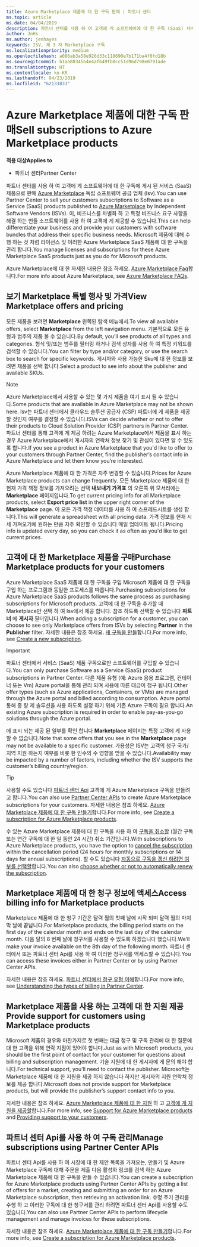 ```yaml
---
title: Azure Marketplace 제품에 대 한 구독 판매 | 파트너 센터
ms.topic: article
ms.date: 04/04/2019
description: 파트너 센터를 사용 하 여 고객에 게 소프트웨어에 대 한 구독 (SaaS) 서비스로 판매 독립 소프트웨어 공급 업체 (Isv)에서 Azure Marketplace에 제품 게시 합니다.
author: JnHs
ms.author: jenhayes
keywords: ISV, 제 3 자 Marketplace 구독
ms.localizationpriority: medium
ms.openlocfilehash: a086ab3a58e926d33c118690e7b171ba4f0fd18b
ms.sourcegitcommit: b1ab80345b4e4af649fb8cc51d96d798e0791ade
ms.translationtype: HT
ms.contentlocale: ko-KR
ms.lasthandoff: 04/23/2019
ms.locfileid: "62133833"
---
```

# <a name="sell-subscriptions-to-azure-marketplace-products"></a><span data-ttu-id="b737b-104">Azure Marketplace 제품에 대한 구독 판매</span><span class="sxs-lookup"><span data-stu-id="b737b-104">Sell subscriptions to Azure Marketplace products</span></span>

<span data-ttu-id="b737b-105">**적용 대상**</span><span class="sxs-lookup"><span data-stu-id="b737b-105">**Applies to**</span></span>

- <span data-ttu-id="b737b-106">파트너 센터</span><span class="sxs-lookup"><span data-stu-id="b737b-106">Partner Center</span></span>

<span data-ttu-id="b737b-107">파트너 센터를 사용 하 여 고객에 게 소프트웨어에 대 한 구독에 게시 된 서비스 (SaaS) 제품으로 판매 [Azure Marketplace](https://azuremarketplace.microsoft.com/marketplace) 독립 소프트웨어 공급 업체 (Isv).</span><span class="sxs-lookup"><span data-stu-id="b737b-107">You can use Partner Center to sell your customers subscriptions to Software as a Service (SaaS) products published to [Azure Marketplace](https://azuremarketplace.microsoft.com/marketplace) by Independent Software Vendors (ISVs).</span></span> <span data-ttu-id="b737b-108">이, 비즈니스를 차별화 하 고 특정 비즈니스 요구 사항을 해결 하는 번들 소프트웨어를 사용 하 여 고객에 게 제공할 수 있습니다.</span><span class="sxs-lookup"><span data-stu-id="b737b-108">This can help differentiate your business and provide your customers with software bundles that address their specific business needs.</span></span> <span data-ttu-id="b737b-109">Microsoft 제품에 대해 수행 하는 것 처럼 라이선스 및 이러한 Azure Marketplace SaaS 제품에 대 한 구독을 관리 합니다.</span><span class="sxs-lookup"><span data-stu-id="b737b-109">You manage licenses and subscriptions for these Azure Marketplace SaaS products just as you do for Microsoft products.</span></span>

<span data-ttu-id="b737b-110">Azure Marketplace에 대 한 자세한 내용은 참조 하세요. [Azure Marketplace Faq](https://docs.microsoft.com/azure/marketplace/marketplace-faq-publisher-guide)합니다.</span><span class="sxs-lookup"><span data-stu-id="b737b-110">For more info about Azure Marketplace, see [Azure Marketplace FAQs](https://docs.microsoft.com/azure/marketplace/marketplace-faq-publisher-guide).</span></span>

## <a name="view-marketplace-offers-and-pricing"></a><span data-ttu-id="b737b-111">보기 Marketplace 특별 행사 및 가격</span><span class="sxs-lookup"><span data-stu-id="b737b-111">View Marketplace offers and pricing</span></span>

<span data-ttu-id="b737b-112">모든 제품을 보려면 **Marketplace** 왼쪽된 탐색 메뉴에서.</span><span class="sxs-lookup"><span data-stu-id="b737b-112">To view all available offers, select **Marketplace** from the left navigation menu.</span></span> <span data-ttu-id="b737b-113">기본적으로 모든 유형과 범주의 제품 볼 수 있습니다.</span><span class="sxs-lookup"><span data-stu-id="b737b-113">By default, you’ll see products of all types and categories.</span></span> <span data-ttu-id="b737b-114">형식 및/또는 범주를 필터링 하거나 검색 상자를 사용 하 여 특정 키워드를 검색할 수 있습니다.</span><span class="sxs-lookup"><span data-stu-id="b737b-114">You can filter by type and/or category, or use the search box to search for specific keywords.</span></span> <span data-ttu-id="b737b-115">게시자와 사용 가능한 Sku에 대 한 정보를 보려면 제품을 선택 합니다.</span><span class="sxs-lookup"><span data-stu-id="b737b-115">Select a product to see info about the publisher and available SKUs.</span></span>

> [!NOTE]
> <span data-ttu-id="b737b-116">Azure Marketplace에서 사용할 수 있는 몇 가지 제품을 여기 표시 될 수 있습니다.</span><span class="sxs-lookup"><span data-stu-id="b737b-116">Some products that are available in Azure Marketplace may not be shown here.</span></span> <span data-ttu-id="b737b-117">Isv는 파트너 센터에서 클라우드 솔루션 공급자 (CSP) 파트너에 게 제품을 제공할 것인지 여부를 결정할 수 있습니다.</span><span class="sxs-lookup"><span data-stu-id="b737b-117">ISVs can decide whether or not to offer their products to Cloud Solution Provider (CSP) partners in Partner Center.</span></span> <span data-ttu-id="b737b-118">파트너 센터를 통해 고객에 게 제공 하려는 Azure Marketplace에서 제품을 표시 하는 경우 Azure Marketplace에서 게시자의 연락처 정보 찾기 및 관심이 있다면 알 수 있도록 합니다.</span><span class="sxs-lookup"><span data-stu-id="b737b-118">If you see a product in Azure Marketplace that you'd like to offer to your customers through Partner Center, find the publisher’s contact info in Azure Marketplace and let them know you’re interested.</span></span>

<span data-ttu-id="b737b-119">Azure Marketplace 제품에 대 한 가격은 자주 변경할 수 있습니다.</span><span class="sxs-lookup"><span data-stu-id="b737b-119">Prices for Azure Marketplace products can change frequently.</span></span> <span data-ttu-id="b737b-120">모든 Marketplace 제품에 대 한 현재 가격 책정 정보를 가져오려는 선택 **내보내기 가격표** 의 오른쪽 위 모서리에는 **Marketplace** 페이지입니다.</span><span class="sxs-lookup"><span data-stu-id="b737b-120">To get current pricing info for all Marketplace products, select **Export price list** in the upper right corner of the **Marketplace** page.</span></span> <span data-ttu-id="b737b-121">이 모든 가격 책정 데이터를 사용 하 여 스프레드시트를 생성 합니다.</span><span class="sxs-lookup"><span data-stu-id="b737b-121">This will generate a spreadsheet with all pricing data.</span></span> <span data-ttu-id="b737b-122">가격 정보를 현재 시세 가져오기에 원하는 만큼 자주 확인할 수 있습니다 매일 업데이트 됩니다.</span><span class="sxs-lookup"><span data-stu-id="b737b-122">Pricing info is updated every day, so you can check it as often as you'd like to get current prices.</span></span>

## <a name="purchase-marketplace-products-for-your-customers"></a><span data-ttu-id="b737b-123">고객에 대 한 Marketplace 제품을 구매</span><span class="sxs-lookup"><span data-stu-id="b737b-123">Purchase Marketplace products for your customers</span></span>

<span data-ttu-id="b737b-124">Azure Marketplace SaaS 제품에 대 한 구독을 구입 Microsoft 제품에 대 한 구독을 구입 하는 프로그램과 동일한 프로세스를 따릅니다.</span><span class="sxs-lookup"><span data-stu-id="b737b-124">Purchasing subscriptions for Azure Marketplace SaaS products follows the same process as purchasing subscriptions for Microsoft products.</span></span> <span data-ttu-id="b737b-125">고객에 대 한 구독을 추가할 때 Marketplace만 선택 하 여 Isv에서 제공 합니다. 참조 하도록 선택할 수 있습니다 **파트너** 에 **게시자** 필터입니다.</span><span class="sxs-lookup"><span data-stu-id="b737b-125">When adding a subscription for a customer, you can choose to see only Marketplace offers from ISVs by selecting **Partner** in the **Publisher** filter.</span></span> <span data-ttu-id="b737b-126">자세한 내용은 참조 하세요. [새 구독을 만들](create-a-new-subscription.md)합니다.</span><span class="sxs-lookup"><span data-stu-id="b737b-126">For more info, see [Create a new subscription](create-a-new-subscription.md).</span></span>

> [!IMPORTANT]
> <span data-ttu-id="b737b-127">파트너 센터에서 서비스 (SaaS) 제품 구독으로만 소프트웨어를 구입할 수 있습니다.</span><span class="sxs-lookup"><span data-stu-id="b737b-127">You can only purchase Software as a Service (SaaS) product subscriptions in Partner Center.</span></span> <span data-ttu-id="b737b-128">다른 제품 유형 (예: Azure 응용 프로그램, 컨테이너 또는 Vm) Azure portal을 통해 관리 되며 사용에 따른 대금이 청구 됩니다.</span><span class="sxs-lookup"><span data-stu-id="b737b-128">Other offer types (such as Azure applications, Containers, or VMs) are managed through the Azure portal and billed according to consumption.</span></span> <span data-ttu-id="b737b-129">Azure portal 통해 종 량 제 솔루션을 사용 하도록 설정 하기 위해 기존 Azure 구독이 필요 합니다.</span><span class="sxs-lookup"><span data-stu-id="b737b-129">An existing Azure subscription is required in order to enable pay-as-you-go solutions through the Azure portal.</span></span>

<span data-ttu-id="b737b-130">에 표시 되는 제공 된 일부를 확인 합니다 **Marketplace** 페이지는 특정 고객에 게 사용할 수 없습니다.</span><span class="sxs-lookup"><span data-stu-id="b737b-130">Note that some offers that you see in the **Marketplace** page may not be available to a specific customer.</span></span> <span data-ttu-id="b737b-131">가용성은 ISV는 고객의 청구 국가/지역 지원 하는지 여부를 비롯 한 인수의 수 영향을 받을 수 있습니다.</span><span class="sxs-lookup"><span data-stu-id="b737b-131">Availability may be impacted by a number of factors, including whether the ISV supports the customer’s billing country/region.</span></span>

> [!TIP]
> <span data-ttu-id="b737b-132">사용할 수도 있습니다 [파트너 센터 Api](https://docs.microsoft.com/partner-center/develop/) 고객에 게 Azure Marketplace 구독을 만들려고 합니다.</span><span class="sxs-lookup"><span data-stu-id="b737b-132">You can also use [Partner Center APIs](https://docs.microsoft.com/partner-center/develop/) to create Azure Marketplace subscriptions for your customers.</span></span> <span data-ttu-id="b737b-133">자세한 내용은 참조 하세요. [Azure Marketplace 제품에 대 한 구독 만들기](https://docs.microsoft.com/partner-center/develop/create-subscription-azure-marketplace-products)합니다.</span><span class="sxs-lookup"><span data-stu-id="b737b-133">For more info, see [Create a subscription for Azure Marketplace products](https://docs.microsoft.com/partner-center/develop/create-subscription-azure-marketplace-products).</span></span>

<span data-ttu-id="b737b-134">수 있는 Azure Marketplace 제품에 대 한 구독을 사용 하 여 [구독을 취소할](https://docs.microsoft.com/partner-center/create-a-new-subscription#cancel-a-subscription) (월간 구독 또는 연간 구독에 대 한 일 동안 24 시간) 취소 기간입니다.</span><span class="sxs-lookup"><span data-stu-id="b737b-134">With subscriptions to Azure Marketplace products, you have the option to [cancel the subscription](https://docs.microsoft.com/partner-center/create-a-new-subscription#cancel-a-subscription) within the cancellation period (24 hours for monthly subscriptions or 14 days for annual subscriptions).</span></span> <span data-ttu-id="b737b-135">할 수도 있습니다 [자동으로 구독을 갱신 하려면 여부를 선택할](https://docs.microsoft.com/partner-center/create-a-new-subscription#choose-whether-to-automatically-renew-an-azure-marketplace-subscription)합니다.</span><span class="sxs-lookup"><span data-stu-id="b737b-135">You can also [choose whether or not to automatically renew the subscription](https://docs.microsoft.com/partner-center/create-a-new-subscription#choose-whether-to-automatically-renew-an-azure-marketplace-subscription).</span></span>

## <a name="access-billing-info-for-marketplace-products"></a><span data-ttu-id="b737b-136">Marketplace 제품에 대 한 청구 정보에 액세스</span><span class="sxs-lookup"><span data-stu-id="b737b-136">Access billing info for Marketplace products</span></span>

<span data-ttu-id="b737b-137">Marketplace 제품에 대 한 청구 기간은 달력 월의 첫째 날에 시작 되며 달력 월의 마지막 날에 끝납니다.</span><span class="sxs-lookup"><span data-stu-id="b737b-137">For Marketplace products, the billing period starts on the first day of the calendar month and ends on the last day of the calendar month.</span></span> <span data-ttu-id="b737b-138">다음 달의 8 번째 날에 청구서를 사용할 수 있도록 하겠습니다 했습니다.</span><span class="sxs-lookup"><span data-stu-id="b737b-138">We’ll make your invoice available on the 8th day of the following month.</span></span> <span data-ttu-id="b737b-139">파트너 센터에서 또는 파트너 센터 Api를 사용 하 여 이러한 청구서를 액세스할 수 있습니다.</span><span class="sxs-lookup"><span data-stu-id="b737b-139">You can access these invoices either in Partner Center or by using Partner Center APIs.</span></span>

<span data-ttu-id="b737b-140">자세한 내용은 참조 하세요. [파트너 센터에서 청구 유형 이해](https://docs.microsoft.com/partner-center/billing-different-types#billing-for-one-time-and-select-recurring-charges)합니다.</span><span class="sxs-lookup"><span data-stu-id="b737b-140">For more info, see [Understanding the types of billing in Partner Center](https://docs.microsoft.com/partner-center/billing-different-types#billing-for-one-time-and-select-recurring-charges).</span></span>

## <a name="provide-support-for-customers-using-marketplace-products"></a><span data-ttu-id="b737b-141">Marketplace 제품을 사용 하는 고객에 대 한 지원 제공</span><span class="sxs-lookup"><span data-stu-id="b737b-141">Provide support for customers using Marketplace products</span></span>

<span data-ttu-id="b737b-142">Microsoft 제품의 경우와 마찬가지로 첫 번째는 대금 청구 및 구독 관리에 대 한 질문에 대 한 고객을 위해 연락 지점이 있어야 합니다.</span><span class="sxs-lookup"><span data-stu-id="b737b-142">Just as with Microsoft products, you should be the first point of contact for your customer for questions about billing and subscription management.</span></span> <span data-ttu-id="b737b-143">기술 지원에 대 한 게시자에 게 문의 해야 합니다.</span><span class="sxs-lookup"><span data-stu-id="b737b-143">For technical support, you'll need to contact the publisher.</span></span> <span data-ttu-id="b737b-144">Microsoft는 Marketplace 제품에 대 한 지원을 제공 하지 않습니다 하지만 게시자의 지원 연락처 정보를 제공 합니다.</span><span class="sxs-lookup"><span data-stu-id="b737b-144">Microsoft does not provide support for Marketplace products, but will provide the publisher’s support contact info to you.</span></span>

<span data-ttu-id="b737b-145">자세한 내용은 참조 하세요. [Azure Marketplace 제품에 대 한 지원](https://docs.microsoft.com/partner-center/report-problems-on-behalf-of-a-customer#support-for-azure-marketplace-products) 하 고 [고객에 게 지원을 제공할](https://docs.microsoft.com/partner-center/customer-support)합니다.</span><span class="sxs-lookup"><span data-stu-id="b737b-145">For more info, see [Support for Azure Marketplace products](https://docs.microsoft.com/partner-center/report-problems-on-behalf-of-a-customer#support-for-azure-marketplace-products) and [Providing support to your customers](https://docs.microsoft.com/partner-center/customer-support).</span></span>

## <a name="manage-subscriptions-using-partner-center-apis"></a><span data-ttu-id="b737b-146">파트너 센터 Api를 사용 하 여 구독 관리</span><span class="sxs-lookup"><span data-stu-id="b737b-146">Manage subscriptions using Partner Center APIs</span></span>

<span data-ttu-id="b737b-147">파트너 센터 Api를 사용 하 여 시장에 대 한 제안 목록을 가져오는, 만들기 및 Azure Marketplace 구독에 대해 주문을 제출 다음 활성화 링크를 검색 하는 Azure Marketplace 제품에 대 한 구독을 만들 수 있습니다.</span><span class="sxs-lookup"><span data-stu-id="b737b-147">You can create a subscription for Azure Marketplace products using Partner Center APIs by getting a list of offers for a market, creating and submitting an order for an Azure Marketplace subscription, then retrieving an activation link.</span></span> <span data-ttu-id="b737b-148">수명 주기 관리를 수행 하 고 이러한 구독에 대 한 청구서를 관리 하려면 파트너 센터 Api를 사용할 수도 있습니다.</span><span class="sxs-lookup"><span data-stu-id="b737b-148">You can also use Partner Center APIs to perform lifecycle management and manage invoices for these subscriptions.</span></span>

<span data-ttu-id="b737b-149">자세한 내용은 참조 하세요. [Azure Marketplace 제품에 대 한 구독 만들기](https://docs.microsoft.com/partner-center/develop/create-subscription-azure-marketplace-products)합니다.</span><span class="sxs-lookup"><span data-stu-id="b737b-149">For more info, see [Create a subscription for Azure Marketplace products](https://docs.microsoft.com/partner-center/develop/create-subscription-azure-marketplace-products).</span></span>